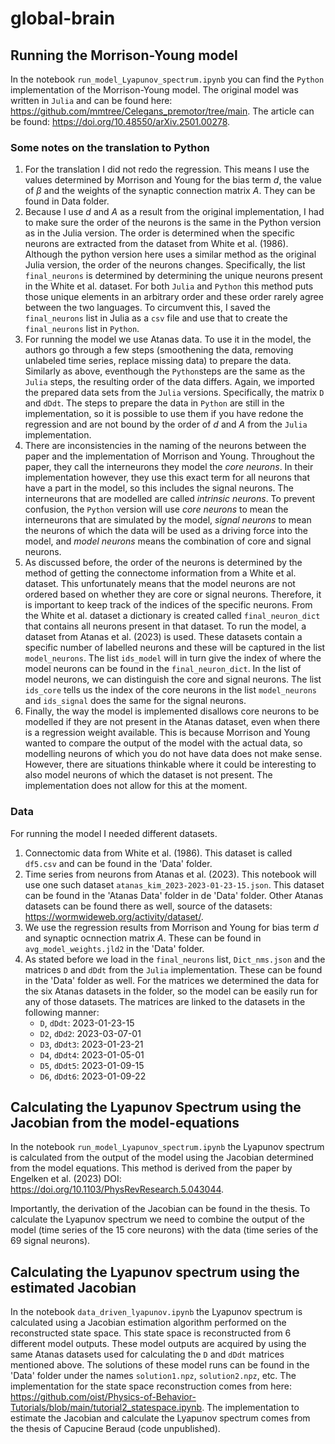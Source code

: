 # global-brain
## Running the Morrison-Young model
In the notebook `run_model_Lyapunov_spectrum.ipynb` you can find the `Python` implementation of the Morrison-Young model. The original model was written in `Julia` and can be found here: https://github.com/mmtree/Celegans_premotor/tree/main. The article can be found: https://doi.org/10.48550/arXiv.2501.00278.
### Some notes on the translation to Python
1. For the translation I did not redo the regression. This means I use the values determined by Morrison and Young for the bias term $d$, the value of $\beta$ and the weights of the synaptic connection matrix $A$. They can be found in Data folder.
2. Because I use $d$ and $A$ as a result from the original implementation, I had to make sure the order of the neurons is the same in the Python version as in the Julia version. The order is determined when the specific neurons are extracted from the dataset from White et al. (1986). Although the python version here uses a similar method as the original Julia version, the order of the neurons changes. Specifically, the list `final_neurons` is determined by determining the unique neurons present in the White et al. dataset. For both `Julia` and `Python` this method puts those unique elements in an arbitrary order and these order rarely agree between the two languages. To circumvent this, I saved the `final_neurons` list in Julia as a `csv` file and use that to create the `final_neurons` list in `Python`.
3. For running the model we use Atanas data. To use it in the model, the authors go through a few steps (smoothening the data, removing unlabeled time series, replace missing data) to prepare the data. Similarly as above, eventhough the `Python`steps are the same as the `Julia` steps, the resulting order of the data differs. Again, we imported the prepared data sets from the `Julia` versions. Specifically, the matrix `D` and `dDdt`. The steps to prepare the data in `Python` are still in the implementation, so it is possible to use them if you have redone the regression and are not bound by the order of $d$ and $A$ from the `Julia` implementation.
4. There are inconsistencies in the naming of the neurons between the paper and the implementation of Morrison and Young. Throughout the paper, they call the interneurons they model the *core neurons*. In their implementation however, they use this exact term for all neurons that have a part in the model, so this includes the signal neurons. The interneurons that are modelled are called *intrinsic neurons*. To prevent confusion, the `Python` version will use *core neurons* to mean the interneurons that are simulated by the model, *signal neurons* to mean the neurons of which the data will be used as a driving force into the model, and *model neurons* means the combination of core and signal neurons.
5. As discussed before, the order of the neurons is determined by the method of getting the connectome information from a White et al. dataset. This unfortunately means that the model neurons are not ordered based on whether they are core or signal neurons. Therefore, it is important to keep track of the indices of the specific neurons. From the White et al. dataset a dictionary is created called `final_neuron_dict` that contains all neurons present in that dataset. To run the model, a dataset from Atanas et al. (2023) is used. These datasets contain a specific number of labelled neurons and these will be captured in the list `model_neurons`. The list `ids_model` will in turn give the index of where the model neurons can be found in the `final_neuron_dict`. In the list of model neurons, we can distinguish the core and signal neurons. The list `ids_core` tells us the index of the core neurons in the list `model_neurons` and `ids_signal` does the same for the signal neurons.
6. Finally, the way the model is implemented disallows core neurons to be modelled if they are not present in the Atanas dataset, even when there is a regression weight available. This is because Morrison and Young wanted to compare the output of the model with the actual data, so modelling neurons of which you do not have data does not make sense. However, there are situations thinkable where it could be interesting to also model neurons of which the dataset is not present. The implementation does not allow for this at the moment.
### Data
For running the model I needed different datasets. 
1. Connectomic data from White et al. (1986). This dataset is called `df5.csv` and can be found in the 'Data' folder.
2. Time series from neurons from Atanas et al. (2023). This notebook will use one such dataset `atanas_kim_2023-2023-01-23-15.json`. This dataset can be found in the 'Atanas Data' folder in de 'Data' folder. Other Atanas datasets can be found there as well, source of the datasets: https://wormwideweb.org/activity/dataset/.
3. We use the regression results from Morrison and Young for bias term $d$ and synaptic ocnnection matrix $A$. These can be found in `avg_model_weights.jld2` in the 'Data' folder.
4. As stated before we load in the `final_neurons` list, `Dict_nms.json` and the matrices `D` and `dDdt` from the `Julia` implementation. These can be found in the 'Data' folder as well. For the matrices we determined the data for the six Atanas datasets in the folder, so the model can be easily run for any of those datasets. The matrices are linked to the datasets in the following manner:
    - `D`, `dDdt`: 2023-01-23-15
    - `D2`, `dDd2`: 2023-03-07-01
    - `D3`, `dDdt3`: 2023-01-23-21
    - `D4`, `dDdt4`: 2023-01-05-01
    - `D5`, `dDdt5`: 2023-01-09-15
    - `D6`, `dDdt6`: 2023-01-09-22
## Calculating the Lyapunov Spectrum using the Jacobian from the model-equations
In the notebook `run_model_Lyapunov_spectrum.ipynb` the Lyapunov spectrum is calculated from the output of the model using the Jacobian determined from the model equations. This method is derived from the paper by Engelken et al. (2023) DOI: https://doi.org/10.1103/PhysRevResearch.5.043044.

Importantly, the derivation of the Jacobian can be found in the thesis. To calculate the Lyapunov spectrum we need to combine the output of the model (time series of the 15 core neurons) with the data (time series of the 69 signal neurons).

## Calculating the Lyapunov spectrum using the estimated Jacobian
In the notebook `data_driven_lyapunov.ipynb` the Lyapunov spectrum is calculated using a Jacobian estimation algorithm performed on the reconstructed state space. This state space is reconstructed from 6 different model outputs. These model outputs are acquired by using the same Atanas datasets used for calculating the `D` and `dDdt` matrices mentioned above. The solutions of these model runs can be found in the 'Data' folder under the names `solution1.npz`, `solution2.npz`, etc. The implementation for the state space reconstruction comes from here: https://github.com/oist/Physics-of-Behavior-Tutorials/blob/main/tutorial2_statespace.ipynb. The implementation to estimate the Jacobian and calculate the Lyapunov spectrum comes from the thesis of Capucine Beraud (code unpublished).
